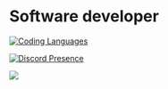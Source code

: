 # Software developer
[![Coding Languages](https://skillicons.dev/icons?i=cs,php,java,go)](https://skillicons.dev)

[![Discord Presence](https://lanyard.cnrad.dev/api/688737378600222757?idleMessage=Quran%202:44&hideTimestamp=true)](https://discord.com/users/688737378600222757)

![](https://github-readme-stats.vercel.app/api?username=Superomarking&theme=dark&hide_border=false&include_all_commits=true&count_private=true)
